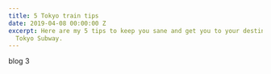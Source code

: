 ```yaml
---
title: 5 Tokyo train tips
date: 2019-04-08 00:00:00 Z
excerpt: Here are my 5 tips to keep you sane and get you to your destination on the
  Tokyo Subway.
---
```


blog 3
